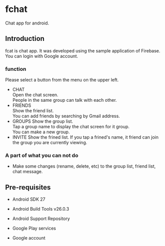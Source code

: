 # fchat

Chat app for android.

## Introduction

fcat is chat app. It was developed using the sample application of Firebase.
You can login with Google account.

### function
Please select a button from the menu on the upper left.
- CHAT  
Open the chat screen.  
People in the same group can talk with each other.
- FRIENDS  
Show the friend list.  
You can add friends by searching by Gmail address.
- GROUPS
Show the group list.  
Tap a group name to display the chat screen for it group.  
You can make a new group.
- INVITE
Show the frined list.
If you tap a frined's name, it friend can join the group you are currently viewing.

### A part of what you can not do
- Make some changes (rename, delete, etc) to the group list, friend list, chat message.

## Pre-requisites
- Android SDK 27
- Android Build Tools v26.0.3
- Android Support Repository
- Google Play services

- Google account
